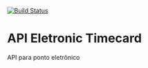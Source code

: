 [![Build Status](https://travis-ci.org/jthiagolacerda/api-eletronic-timecard.svg?branch=master)](https://travis-ci.org/jthiagolacerda/api-eletronic-timecard)

# API Eletronic Timecard

API para ponto eletrônico